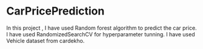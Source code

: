 # CarPricePrediction

In this project , I have used Random forest algorithm to predict the car price. I have used RandomizedSearchCV for hyperparameter tunning.
I have used Vehicle dataset from cardekho.
